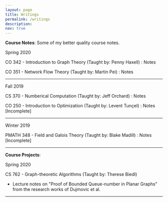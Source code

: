 ```yaml
---
layout: page
title: Writings
permalink: /writings
description:
nav: true
---
```


__Course Notes__: Some of my better quality course notes.

Spring 2020

CO 342 - Introduction to Graph Theory (Taught by: Penny Haxell) : Notes

CO 351 - Network Flow Theory (Taught by: Martin Pei) : Notes

---

Fall 2019

CS 370 - Numberical Computation (Taught by: Jeff Orchard) : Notes

CO 250 - Introduction to Optimization (Taught by: Levent Tunçel) : Notes [Incomplete]

---

Winter 2019

PMATH 348 - Field and Galois Theory (Taught by: Blake Madill) : Notes [Incomplete]

---


__Course Projects__:

Spring 2020

CS 762 - Graph-theoretic Algorithms (Taught by: Therese Biedl)
- Lecture notes on "Proof of Bounded Queue-number in Planar Graphs" from the research works of Dujmovic et al.

---